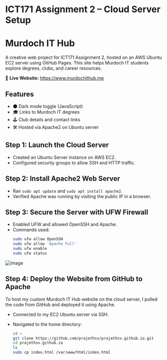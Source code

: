 # ICT171 Assignment 2 – Cloud Server Setup
# Murdoch IT Hub 

A creative web project for ICT171 Assignment 2, hosted on an AWS Ubuntu EC2 server using GitHub Pages. This site helps Murdoch IT students explore degrees, clubs, and career resources.

🔗 **Live Website:** https://www.murdochithub.me 

## Features
- 🌑 Dark mode toggle (JavaScript)
- 🎓 Links to Murdoch IT degrees
- 🕹️ Club details and contact links
- 🛠️ Hosted via Apache2 on Ubuntu server

## Step 1: Launch the Cloud Server
- Created an Ubuntu Server instance on AWS EC2.
- Configured security groups to allow SSH and HTTP traffic.

## Step 2: Install Apache2 Web Server
- Ran `sudo apt update` and `sudo apt install apache2`.
- Verified Apache was running by visiting the public IP in a browser.

## Step 3: Secure the Server with UFW Firewall
- Enabled UFW and allowed OpenSSH and Apache.
- Commands used:
  ```bash
  sudo ufw allow OpenSSH
  sudo ufw allow 'Apache Full'
  sudo ufw enable
  sudo ufw status
![image](https://github.com/user-attachments/assets/bd355fc6-c966-485a-8d28-749fac9bcda4)

## Step 4: Deploy the Website from GitHub to Apache

To host my custom Murdoch IT Hub website on the cloud server, I pulled the code from GitHub and deployed it using Apache.

- Connected to my EC2 Ubuntu server via SSH.

- Navigated to the home directory:
  ```bash
  cd ~
  git clone https://github.com/prajethsv/prajethsv.github.io.git
  cd prajethsv.github.io
  ls
  sudo cp index.html /var/www/html/index.html







